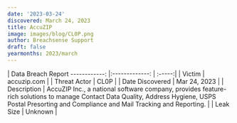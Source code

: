 ```yaml
---
date: '2023-03-24'
discovered: March 24, 2023
title: AccuZIP
image: images/blog/CL0P.png
author: Breachsense Support
draft: false
yearmonths: 2023/march
---
```



| Data Breach Report
------------:     |:-------------:    | :-----:|
| Victim      | accuzip.com      | 
| Threat Actor      | CL0P      | 
| Date Discovered      | Mar 24, 2023      | 
| Description      | AccuZIP Inc., a national software company, provides feature-rich solutions to manage Contact Data Quality, Address Hygiene, USPS Postal Presorting and Compliance and Mail Tracking and Reporting.      | 
| Leak Size      | Unknown      | 

